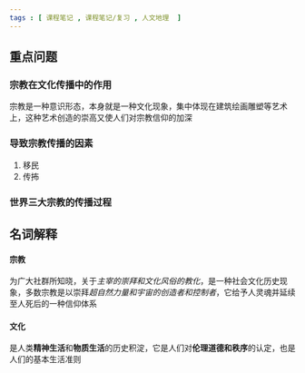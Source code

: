 ```yaml
---
tags : [ 课程笔记 , 课程笔记/复习 , 人文地理  ]
---
```

## 重点问题
### 宗教在文化传播中的作用
宗教是一种意识形态，本身就是一种文化现象，集中体现在建筑绘画雕塑等艺术上，这种艺术创造的崇高又使人们对宗教信仰的加深
### 导致宗教传播的因素
1. 移民
2. 传抪
### 世界三大宗教的传播过程
## 名词解释
#### 宗教
为广大社群所知晓，关于*主宰的崇拜和文化风俗的教化*，是一种社会文化历史现象，多数宗教是以崇拜*超自然力量和宇宙的创造者和控制者*，它给予人灵魂并延续至人死后的一种信仰体系
#### 文化
是人类**精神生活**和**物质生活**的历史积淀，它是人们对**伦理道德和秩序**的认定，也是人们的基本生活准则